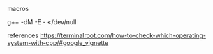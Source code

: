 macros

g++ -dM -E - </dev/null


references
https://terminalroot.com/how-to-check-which-operating-system-with-cpp/#google_vignette
